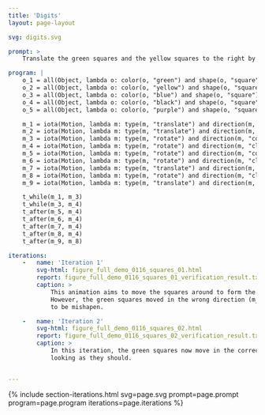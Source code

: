 ```yaml
---
title: 'Digits'
layout: page-layout

svg: digits.svg

prompt: >
    Translate the green squares and the yellow squares to the right by 100 px. At the same time, rotate the blue squares around the point (250, 100) by -90 degrees. Simultaneously, rotate the black squares around the point (250, 300) by 90 degrees. Afterwards, reverse the rotations of the blacks squares and the blue squares, and also reverse the translation of the green squares. At the same time, rotate the purple squares around the point (250,200) by 90 degrees. Finally, move the green squares to the right by 100 px.

program: |
    o_1 = all(Object, lambda o: color(o, "green") and shape(o, "square"))
    o_2 = all(Object, lambda o: color(o, "yellow") and shape(o, "square"))
    o_3 = all(Object, lambda o: color(o, "blue") and shape(o, "square"))
    o_4 = all(Object, lambda o: color(o, "black") and shape(o, "square"))
    o_5 = all(Object, lambda o: color(o, "purple") and shape(o, "square"))

    m_1 = iota(Motion, lambda m: type(m, "translate") and direction(m, [1.0, 0.0]) and magnitude(m, 100.0) and agent(m, o_1))
    m_2 = iota(Motion, lambda m: type(m, "translate") and direction(m, [1.0, 0.0]) and magnitude(m, 100.0) and agent(m, o_2))
    m_3 = iota(Motion, lambda m: type(m, "rotate") and direction(m, "counterclockwise") and magnitude(m, 90.0) and origin(m, [250.0, 100.0]) and agent(m, o_3))
    m_4 = iota(Motion, lambda m: type(m, "rotate") and direction(m, "clockwise") and magnitude(m, 90.0) and origin(m, [250.0, 300.0]) and agent(m, o_4))
    m_5 = iota(Motion, lambda m: type(m, "rotate") and direction(m, "counterclockwise") and magnitude(m, 90.0) and origin(m, [250.0, 300.0]) and agent(m, o_4))
    m_6 = iota(Motion, lambda m: type(m, "rotate") and direction(m, "clockwise") and magnitude(m, 90.0) and origin(m, [250.0, 100.0]) and agent(m, o_3))
    m_7 = iota(Motion, lambda m: type(m, "translate") and direction(m, [-1.0, 0.0]) and magnitude(m, 100.0) and agent(m, o_1))
    m_8 = iota(Motion, lambda m: type(m, "rotate") and direction(m, "clockwise") and magnitude(m, 90.0) and origin(m, [250.0, 200.0]) and agent(m, o_5))
    m_9 = iota(Motion, lambda m: type(m, "translate") and direction(m, [1.0, 0.0]) and magnitude(m, 100.0) and agent(m, o_1))

    t_while(m_1, m_3)
    t_while(m_3, m_4)
    t_after(m_5, m_4)
    t_after(m_6, m_4)
    t_after(m_7, m_4)
    t_after(m_8, m_4)
    t_after(m_9, m_8)

iterations:
    -   name: 'Iteration 1'
        svg-html: figure_full_demo_0116_squares_01.html
        report: figure_full_demo_0116_squares_01_verification_result.txt
        caption: >
            This animation aims to move the squares around to form the digits 0, 1, 2, and 3 sequentially.
            However, the green squares moved in the wrong direction (m_7), causing both the digit 2 and 3
            to be mishapen.

    -   name: 'Iteration 2'
        svg-html: figure_full_demo_0116_squares_02.html
        report: figure_full_demo_0116_squares_02_verification_result.txt
        caption: >
            In this iteration, the green squares now move in the correct direction (m_7), so all digits are 
            looking as they should.


---
```



{% include section-iterations.html svg=page.svg prompt=page.prompt program=page.program iterations=page.iterations %}
